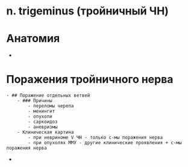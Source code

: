 # n. trigeminus (тройничный ЧН)
# Анатомия
-
# Поражения тройничного нерва
	- ## Поражение отдельных ветвей
		- ### Причины
			- переломы черепа
			- менингит
			- опухоли
			- саркоидоз
			- аневризмы
		- Клиническая картина
			- при невриноме V ЧН - только с-мы поражения нерва
			- при опухолях ММУ - другие клинические проявления + с-мы поражения нерва
-